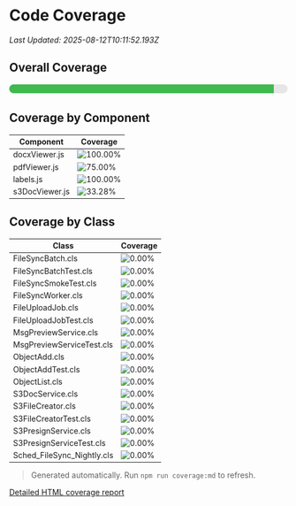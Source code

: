 # Code Coverage

_Last Updated: 2025-08-12T10:11:52.193Z_

## Overall Coverage

![Overall Coverage](./coverage-progress.svg)

## Coverage by Component

| Component | Coverage |
| --- | --- |
| docxViewer.js | ![100.00%](https://img.shields.io/badge/-100.00%25-brightgreen?label=) |
| pdfViewer.js | ![75.00%](https://img.shields.io/badge/-75.00%25-yellow?label=) |
| labels.js | ![100.00%](https://img.shields.io/badge/-100.00%25-brightgreen?label=) |
| s3DocViewer.js | ![33.28%](https://img.shields.io/badge/-33.28%25-red?label=) |

## Coverage by Class

| Class | Coverage |
| --- | --- |
| FileSyncBatch.cls | ![0.00%](https://img.shields.io/badge/-0.00%25-red?label=) |
| FileSyncBatchTest.cls | ![0.00%](https://img.shields.io/badge/-0.00%25-red?label=) |
| FileSyncSmokeTest.cls | ![0.00%](https://img.shields.io/badge/-0.00%25-red?label=) |
| FileSyncWorker.cls | ![0.00%](https://img.shields.io/badge/-0.00%25-red?label=) |
| FileUploadJob.cls | ![0.00%](https://img.shields.io/badge/-0.00%25-red?label=) |
| FileUploadJobTest.cls | ![0.00%](https://img.shields.io/badge/-0.00%25-red?label=) |
| MsgPreviewService.cls | ![0.00%](https://img.shields.io/badge/-0.00%25-red?label=) |
| MsgPreviewServiceTest.cls | ![0.00%](https://img.shields.io/badge/-0.00%25-red?label=) |
| ObjectAdd.cls | ![0.00%](https://img.shields.io/badge/-0.00%25-red?label=) |
| ObjectAddTest.cls | ![0.00%](https://img.shields.io/badge/-0.00%25-red?label=) |
| ObjectList.cls | ![0.00%](https://img.shields.io/badge/-0.00%25-red?label=) |
| S3DocService.cls | ![0.00%](https://img.shields.io/badge/-0.00%25-red?label=) |
| S3FileCreator.cls | ![0.00%](https://img.shields.io/badge/-0.00%25-red?label=) |
| S3FileCreatorTest.cls | ![0.00%](https://img.shields.io/badge/-0.00%25-red?label=) |
| S3PresignService.cls | ![0.00%](https://img.shields.io/badge/-0.00%25-red?label=) |
| S3PresignServiceTest.cls | ![0.00%](https://img.shields.io/badge/-0.00%25-red?label=) |
| Sched_FileSync_Nightly.cls | ![0.00%](https://img.shields.io/badge/-0.00%25-red?label=) |

> Generated automatically. Run `npm run coverage:md` to refresh.

[Detailed HTML coverage report](../coverage/lcov-report/index.html)

